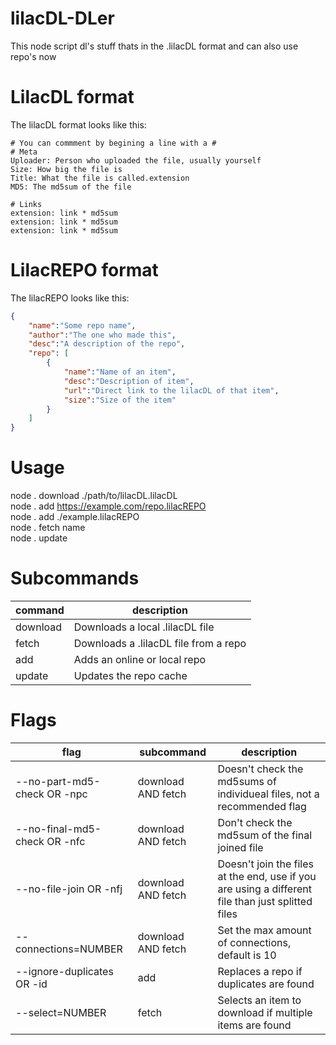 # lilacDL-DLer
This node script dl's stuff thats in the .lilacDL format and can also use repo's now

# LilacDL format
The lilacDL format looks like this:
```
# You can commment by begining a line with a #
# Meta
Uploader: Person who uploaded the file, usually yourself
Size: How big the file is
Title: What the file is called.extension
MD5: The md5sum of the file

# Links
extension: link * md5sum
extension: link * md5sum
extension: link * md5sum
```

# LilacREPO format
The lilacREPO looks like this:
```json
{
    "name":"Some repo name",
    "author":"The one who made this",
    "desc":"A description of the repo",
    "repo": [
        {
            "name":"Name of an item",
            "desc":"Description of item",
            "url":"Direct link to the lilacDL of that item",
            "size":"Size of the item"
        }
    ]
}
```

# Usage
node . download ./path/to/lilacDL.lilacDL  
node . add https://example.com/repo.lilacREPO  
node . add ./example.lilacREPO  
node . fetch name  
node . update  

# Subcommands

| command | description |
| ----- | ----- |
| download | Downloads a local .lilacDL file |
| fetch | Downloads a .lilacDL file from a repo |
| add | Adds an online or local repo |
| update | Updates the repo cache |

# Flags

| flag | subcommand | description |
| ----- | ----- | ----- |
| --no-part-md5-check OR -npc | download AND fetch | Doesn't check the md5sums of individueal files, not a recommended flag |
| --no-final-md5-check OR -nfc | download AND fetch | Don't check the md5sum of the final joined file |
| --no-file-join OR -nfj | download AND fetch | Doesn't join the files at the end, use if you are using a different file than just splitted files |
| --connections=NUMBER | download AND fetch | Set the max amount of connections, default is 10 |
| --ignore-duplicates OR -id | add | Replaces a repo if duplicates are found |
| --select=NUMBER | fetch | Selects an item to download if multiple items are found |
